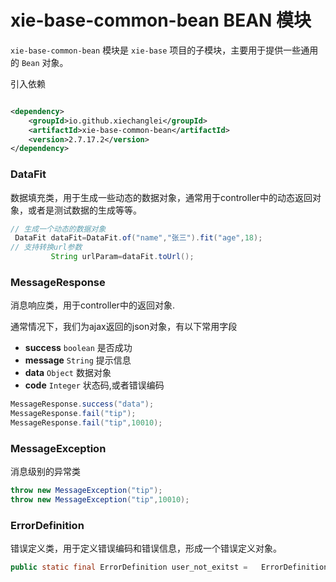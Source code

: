 # xie-base-common-bean BEAN 模块

`xie-base-common-bean` 模块是 `xie-base` 项目的子模块，主要用于提供一些通用的 `Bean` 对象。

引入依赖

```xml

<dependency>
    <groupId>io.github.xiechanglei</groupId>
    <artifactId>xie-base-common-bean</artifactId>
    <version>2.7.17.2</version>
</dependency>
```

### DataFit

数据填充类，用于生成一些动态的数据对象，通常用于controller中的动态返回对象，或者是测试数据的生成等等。

```java
// 生成一个动态的数据对象
 DataFit dataFit=DataFit.of("name","张三").fit("age",18);
// 支持转换url参数
         String urlParam=dataFit.toUrl();
```

### MessageResponse

消息响应类，用于controller中的返回对象.

通常情况下，我们为ajax返回的json对象，有以下常用字段

- **success** `boolean` 是否成功
- **message** `String` 提示信息
- **data** `Object` 数据对象
- **code** `Integer` 状态码,或者错误编码

```java
MessageResponse.success("data");
MessageResponse.fail("tip");
MessageResponse.fail("tip",10010);
```

### MessageException

消息级别的异常类

```java
throw new MessageException("tip");
throw new MessageException("tip",10010);
```

### ErrorDefinition
错误定义类，用于定义错误编码和错误信息，形成一个错误定义对象。

```java
public static final ErrorDefinition user_not_exitst =   ErrorDefinition.of(10010,"user_not_exitst");
```
